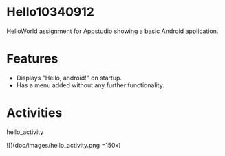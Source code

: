 Hello10340912
=============

HelloWorld assignment for Appstudio showing a basic Android application.

Features
==
- Displays "Hello, android!" on startup.
- Has a menu added without any further functionality.

Activities
==

hello_activity

![](doc/images/hello_activity.png =150x)
